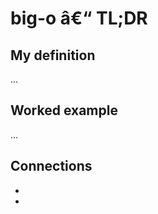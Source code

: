 ﻿# big-o â€“ TL;DR
<two-line summary>

## My definition
...

## Worked example
...

## Connections
- 
- 

